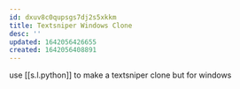 ```yaml
---
id: dxuv8c0qupsgs7dj2s5xkkm
title: Textsniper Windows Clone
desc: ''
updated: 1642056426655
created: 1642056408891
---
```



use [[s.l.python]] to make a textsniper clone but for windows

